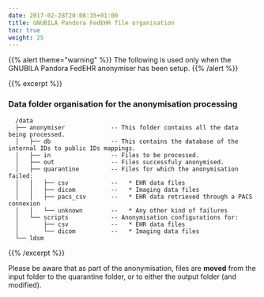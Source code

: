 ```yaml
---
date: 2017-02-28T20:08:35+01:00
title: GNUBILA Pandora FedEHR file organisation
toc: true
weight: 25
---
```


{{% alert theme="warning" %}}
The following is used only when the GNUBILA Pandora FedEHR anonymiser has been setup.
{{% /alert %}}

{{% excerpt %}}
### Data folder organisation for the anonymisation processing
```
  /data
  ├── anonymiser             -- This folder contains all the data being processed.
  │   ├── db                 -- This contains the database of the internal IDs to public IDs mappings.
  │   ├── in                 -- Files to be processed. 
  │   ├── out                -- Files successfuly anonymised.
  │   ├── quarantine         -- Files for which the anonymisation failed:
  │   │   ├── csv            --   * EHR data files
  │   │   ├── dicom          --   * Imaging data files
  │   │   ├── pacs_csv       --   * EHR data retrieved through a PACS connexion
  │   │   └── unknown        --   * Any other kind of failures
  │   └── scripts            -- Anonymisation configurations for:
  │       ├── csv            --   * EHR data files
  │       └── dicom          --   * Imaging data files
  └── ldsm
```
{{% /excerpt %}}

Please be aware that as part of the anonymisation, files are **moved** from the input folder to the quarantine folder, or to either the output folder (and modified).
